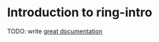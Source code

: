 # Introduction to ring-intro

TODO: write [great documentation](http://jacobian.org/writing/great-documentation/what-to-write/)
